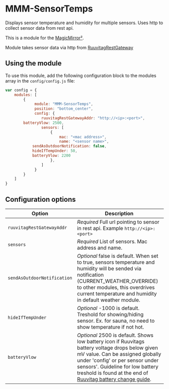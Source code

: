 # MMM-SensorTemps
Displays sensor temperature and humidity for multiple sensors. Uses http to collect sensor data from rest api.

This is a module for the [MagicMirror²](https://github.com/MichMich/MagicMirror/).

Module takes sensor data via http from [RuuvitagRestGateway](https://github.com/sipuli93/RuuvitagRestGateway)

## Using the module

To use this module, add the following configuration block to the modules array in the `config/config.js` file:
```js
var config = {
    modules: [
        {
             module: "MMM-SensorTemps",
             position: "bottom_center",
             config: {
                ruuvitagRestGatewayAddr: "http://<ip>:<port>",
		batteryVlow: 2500,
                sensors: [
                    {
                        mac: "<mac address>",
                        name: "<sensor name>",
			sendAsOutdoorNotification: false,
			hideIfTempUnder: 50,
			batteryVlow: 2200
                    },
                ]
             }
        }
    ]
}
```

## Configuration options

| Option           | Description
|----------------- |-----------
| `ruuvitagRestGatewayAddr` | *Required* Full url pointing to sensor in rest api. Example `http://<ip>:<port>`
| `sensors` | *Required* List of sensors. Mac address and name.
| `sendAsOutdoorNotification` | *Optional* false is default. When set to true, sensors temperature and humidity will be sended via notification (CURRENT_WEATHER_OVERRIDE) to other modules, this overdrives current temperature and humidity in default weather module.
| `hideIfTempUnder` | *Optional* -1000 is default. Treshold for showing/hiding sensor. Ex. for sauna, no need to show temperature if not hot.
| `batteryVlow` | *Optional* 2500 is default. Shows low battery icon if Ruuvitags battery voltage drops below given mV value. Can be assigned globally under 'config' or per sensor under sensors'. Guideline for low battery treshold is found at the end of [Ruuvitag battery change guide](https://ruuvi.com/ruuvitag-battery-and-how-to-change/).
